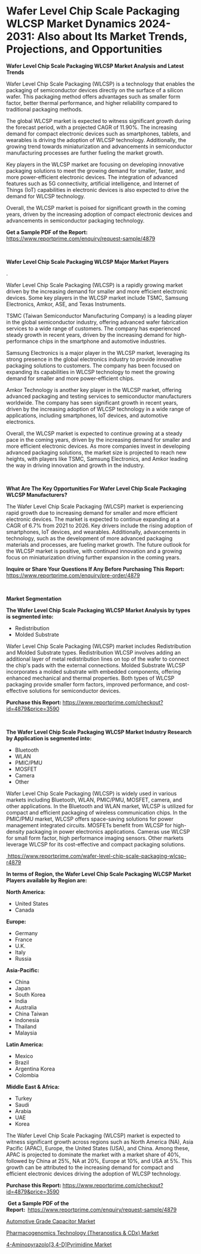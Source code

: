 <p><h1>Wafer Level Chip Scale Packaging WLCSP Market Dynamics 2024-2031: Also about Its Market Trends, Projections, and Opportunities</h1></p><p><strong>Wafer Level Chip Scale Packaging WLCSP Market Analysis and Latest Trends</strong></p>
<p><p>Wafer Level Chip Scale Packaging (WLCSP) is a technology that enables the packaging of semiconductor devices directly on the surface of a silicon wafer. This packaging method offers advantages such as smaller form factor, better thermal performance, and higher reliability compared to traditional packaging methods.</p><p>The global WLCSP market is expected to witness significant growth during the forecast period, with a projected CAGR of 11.90%. The increasing demand for compact electronic devices such as smartphones, tablets, and wearables is driving the adoption of WLCSP technology. Additionally, the growing trend towards miniaturization and advancements in semiconductor manufacturing processes are further fueling the market growth.</p><p>Key players in the WLCSP market are focusing on developing innovative packaging solutions to meet the growing demand for smaller, faster, and more power-efficient electronic devices. The integration of advanced features such as 5G connectivity, artificial intelligence, and Internet of Things (IoT) capabilities in electronic devices is also expected to drive the demand for WLCSP technology.</p><p>Overall, the WLCSP market is poised for significant growth in the coming years, driven by the increasing adoption of compact electronic devices and advancements in semiconductor packaging technology.</p></p>
<p><strong>Get a Sample PDF of the Report:&nbsp;</strong> <a href="https://www.reportprime.com/enquiry/request-sample/4879">https://www.reportprime.com/enquiry/request-sample/4879</a></p>
<p>&nbsp;</p>
<p><strong>Wafer Level Chip Scale Packaging WLCSP Major Market Players</strong></p>
<p><p>.</p><p>Wafer Level Chip Scale Packaging (WLCSP) is a rapidly growing market driven by the increasing demand for smaller and more efficient electronic devices. Some key players in the WLCSP market include TSMC, Samsung Electronics, Amkor, ASE, and Texas Instruments.</p><p>TSMC (Taiwan Semiconductor Manufacturing Company) is a leading player in the global semiconductor industry, offering advanced wafer fabrication services to a wide range of customers. The company has experienced steady growth in recent years, driven by the increasing demand for high-performance chips in the smartphone and automotive industries.</p><p>Samsung Electronics is a major player in the WLCSP market, leveraging its strong presence in the global electronics industry to provide innovative packaging solutions to customers. The company has been focused on expanding its capabilities in WLCSP technology to meet the growing demand for smaller and more power-efficient chips.</p><p>Amkor Technology is another key player in the WLCSP market, offering advanced packaging and testing services to semiconductor manufacturers worldwide. The company has seen significant growth in recent years, driven by the increasing adoption of WLCSP technology in a wide range of applications, including smartphones, IoT devices, and automotive electronics.</p><p>Overall, the WLCSP market is expected to continue growing at a steady pace in the coming years, driven by the increasing demand for smaller and more efficient electronic devices. As more companies invest in developing advanced packaging solutions, the market size is projected to reach new heights, with players like TSMC, Samsung Electronics, and Amkor leading the way in driving innovation and growth in the industry.</p></p>
<p>&nbsp;</p>
<p><strong>What Are The Key Opportunities For Wafer Level Chip Scale Packaging WLCSP Manufacturers?</strong></p>
<p><p>The Wafer Level Chip Scale Packaging (WLCSP) market is experiencing rapid growth due to increasing demand for smaller and more efficient electronic devices. The market is expected to continue expanding at a CAGR of 6.7% from 2021 to 2026. Key drivers include the rising adoption of smartphones, IoT devices, and wearables. Additionally, advancements in technology, such as the development of more advanced packaging materials and processes, are fueling market growth. The future outlook for the WLCSP market is positive, with continued innovation and a growing focus on miniaturization driving further expansion in the coming years.</p></p>
<p><strong>Inquire or Share Your Questions If Any Before Purchasing This Report:</strong> <a href="https://www.reportprime.com/enquiry/pre-order/4879">https://www.reportprime.com/enquiry/pre-order/4879</a></p>
<p>&nbsp;</p>
<p><strong>Market Segmentation</strong></p>
<p><strong>The Wafer Level Chip Scale Packaging WLCSP Market Analysis by types is segmented into:</strong></p>
<p><ul><li>Redistribution</li><li>Molded Substrate</li></ul></p>
<p><p>Wafer Level Chip Scale Packaging (WLCSP) market includes Redistribution and Molded Substrate types. Redistribution WLCSP involves adding an additional layer of metal redistribution lines on top of the wafer to connect the chip's pads with the external connections. Molded Substrate WLCSP incorporates a molded substrate with embedded components, offering enhanced mechanical and thermal properties. Both types of WLCSP packaging provide smaller form factors, improved performance, and cost-effective solutions for semiconductor devices.</p></p>
<p><strong>Purchase this Report:&nbsp;</strong><a href="https://www.reportprime.com/checkout?id=4879&price=3590">https://www.reportprime.com/checkout?id=4879&price=3590</a></p>
<p>&nbsp;</p>
<p><strong>The Wafer Level Chip Scale Packaging WLCSP Market Industry Research by Application is segmented into:</strong></p>
<p><ul><li>Bluetooth</li><li>WLAN</li><li>PMIC/PMU</li><li>MOSFET</li><li>Camera</li><li>Other</li></ul></p>
<p><p>Wafer Level Chip Scale Packaging (WLCSP) is widely used in various markets including Bluetooth, WLAN, PMIC/PMU, MOSFET, camera, and other applications. In the Bluetooth and WLAN market, WLCSP is utilized for compact and efficient packaging of wireless communication chips. In the PMIC/PMU market, WLCSP offers space-saving solutions for power management integrated circuits. MOSFETs benefit from WLCSP for high-density packaging in power electronics applications. Cameras use WLCSP for small form factor, high performance imaging sensors. Other markets leverage WLCSP for its cost-effective and compact packaging solutions.</p></p>
<p><a href="https://www.reportprime.com/wafer-level-chip-scale-packaging-wlcsp-r4879">&nbsp;https://www.reportprime.com/wafer-level-chip-scale-packaging-wlcsp-r4879</a></p>
<p><strong>In terms of Region, the Wafer Level Chip Scale Packaging WLCSP Market Players available by Region are:</strong></p>
<p>
    <p> <strong> North America: </strong>
        <ul>
            <li>United States</li>
            <li>Canada</li>
        </ul>
        </p> 
    <p> <strong> Europe: </strong>
        <ul>
            <li>Germany</li>
            <li>France</li>
            <li>U.K.</li>
            <li>Italy</li>
            <li>Russia</li>
        </ul>
        </p> 
    <p> <strong> Asia-Pacific: </strong>
        <ul>
            <li>China</li>
            <li>Japan</li>
            <li>South Korea</li>
            <li>India</li>
            <li>Australia</li>
            <li>China Taiwan</li>
            <li>Indonesia</li>
            <li>Thailand</li>
            <li>Malaysia</li>
        </ul>
        </p> 
    <p> <strong> Latin America: </strong>
        <ul>
            <li>Mexico</li>
            <li>Brazil</li>
            <li>Argentina Korea</li>
            <li>Colombia</li>
        </ul>
        </p> 
    <p> <strong> Middle East & Africa: </strong>
        <ul>
            <li>Turkey</li>
            <li>Saudi</li>
            <li>Arabia</li>
            <li>UAE</li>
            <li>Korea</li>
        </ul>
    </p>
    </p>
<p><p>The Wafer Level Chip Scale Packaging (WLCSP) market is expected to witness significant growth across regions such as North America (NA), Asia Pacific (APAC), Europe, the United States (USA), and China. Among these, APAC is projected to dominate the market with a market share of 40%, followed by China at 25%, NA at 20%, Europe at 10%, and USA at 5%. This growth can be attributed to the increasing demand for compact and efficient electronic devices driving the adoption of WLCSP technology.</p></p>
<p><strong>Purchase this Report: </strong><a href="https://www.reportprime.com/checkout?id=4879&price=3590">https://www.reportprime.com/checkout?id=4879&price=3590</a></p>
<p>&nbsp;<strong>Get a Sample PDF of the Report:&nbsp;&nbsp;</strong><a href="https://www.reportprime.com/enquiry/request-sample/4879">https://www.reportprime.com/enquiry/request-sample/4879</a></p>
<p><strong></strong></p>
<p><p><a href="https://github.com/Krdamani25/Market-Research-Report-List-1/blob/main/automotive-grade-capacitor-market.md">Automotive Grade Capacitor Market</a></p><p><a href="https://issuu.com/reportprime-2/docs/pharmacogenomics-technology-theranostics-cdx-marke">Pharmacogenomics Technology (Theranostics & CDx) Market</a></p><p><a href="https://issuu.com/reportprime-2/docs/4-aminopyrazolo34-dpyrimidine-market-size-2030.ppt">4-Aminopyrazolo[3,4-D]Pyrimidine Market</a></p></p>